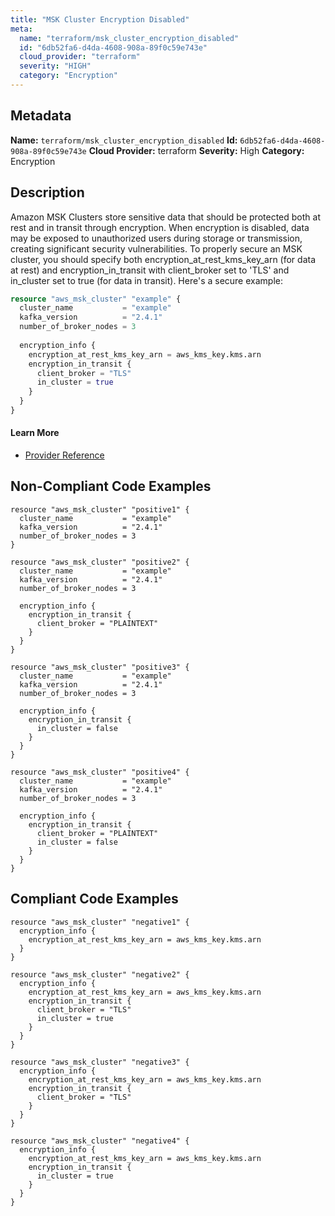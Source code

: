 ```yaml
---
title: "MSK Cluster Encryption Disabled"
meta:
  name: "terraform/msk_cluster_encryption_disabled"
  id: "6db52fa6-d4da-4608-908a-89f0c59e743e"
  cloud_provider: "terraform"
  severity: "HIGH"
  category: "Encryption"
---
```

## Metadata
**Name:** `terraform/msk_cluster_encryption_disabled`
**Id:** `6db52fa6-d4da-4608-908a-89f0c59e743e`
**Cloud Provider:** terraform
**Severity:** High
**Category:** Encryption
## Description
Amazon MSK Clusters store sensitive data that should be protected both at rest and in transit through encryption. When encryption is disabled, data may be exposed to unauthorized users during storage or transmission, creating significant security vulnerabilities. To properly secure an MSK cluster, you should specify both encryption_at_rest_kms_key_arn (for data at rest) and encryption_in_transit with client_broker set to 'TLS' and in_cluster set to true (for data in transit). Here's a secure example:

```terraform
resource "aws_msk_cluster" "example" {
  cluster_name           = "example"
  kafka_version          = "2.4.1"
  number_of_broker_nodes = 3
  
  encryption_info {
    encryption_at_rest_kms_key_arn = aws_kms_key.kms.arn
    encryption_in_transit {
      client_broker = "TLS"
      in_cluster = true
    }
  }
}
```

#### Learn More

 - [Provider Reference](https://registry.terraform.io/providers/hashicorp/aws/latest/docs/resources/msk_cluster#encryption_info)

## Non-Compliant Code Examples
```aws
resource "aws_msk_cluster" "positive1" {
  cluster_name           = "example"
  kafka_version          = "2.4.1"
  number_of_broker_nodes = 3
}

resource "aws_msk_cluster" "positive2" {
  cluster_name           = "example"
  kafka_version          = "2.4.1"
  number_of_broker_nodes = 3
  
  encryption_info {
    encryption_in_transit {
      client_broker = "PLAINTEXT"
    }
  }
}

resource "aws_msk_cluster" "positive3" {
  cluster_name           = "example"
  kafka_version          = "2.4.1"
  number_of_broker_nodes = 3
  
  encryption_info {
    encryption_in_transit {
      in_cluster = false
    }
  }
}

resource "aws_msk_cluster" "positive4" {
  cluster_name           = "example"
  kafka_version          = "2.4.1"
  number_of_broker_nodes = 3
  
  encryption_info {
    encryption_in_transit {
      client_broker = "PLAINTEXT"
      in_cluster = false
    }
  }
}
```

## Compliant Code Examples
```aws
resource "aws_msk_cluster" "negative1" {  
  encryption_info {
    encryption_at_rest_kms_key_arn = aws_kms_key.kms.arn
  }
}

resource "aws_msk_cluster" "negative2" {  
  encryption_info {
    encryption_at_rest_kms_key_arn = aws_kms_key.kms.arn
    encryption_in_transit {
      client_broker = "TLS"
      in_cluster = true
    }
  }
}

resource "aws_msk_cluster" "negative3" {  
  encryption_info {
    encryption_at_rest_kms_key_arn = aws_kms_key.kms.arn
    encryption_in_transit {
      client_broker = "TLS"
    }
  }
}

resource "aws_msk_cluster" "negative4" {  
  encryption_info {
    encryption_at_rest_kms_key_arn = aws_kms_key.kms.arn
    encryption_in_transit {
      in_cluster = true
    }
  }
}
```